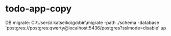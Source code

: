 # todo-app-copy
 
DB migrate:
C:\Users\i.katseiko\go\bin\migrate -path ./schema -database 'postgres://postgres:qwerty@localhost:5436/postgres?sslmode=disable' up
